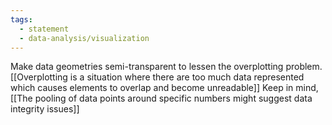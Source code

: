 ```yaml
---
tags:
  - statement
  - data-analysis/visualization
---
```


Make data geometries semi-transparent to lessen the overplotting problem. [[Overplotting is a situation where there are too much data represented which causes elements to overlap and become unreadable]] Keep in mind, [[The pooling of data points around specific numbers might suggest data integrity issues]]
